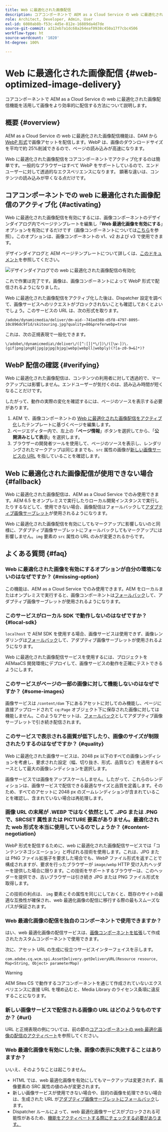 ```yaml
---
title: Web に最適化された画像配信
description: コアコンポーネントで AEM as a Cloud Service の web に最適化された画像配信機能を活用して画像をより効率的に配信する方法について説明します。
role: Architect, Developer, Admin, User
exl-id: 6080ab8b-f53c-4d5e-812e-16889da4d7de
source-git-commit: a312eb7a1dc68a264eaf0938c450a17f7cbc4506
workflow-type: ht
source-wordcount: '1020'
ht-degree: 100%

---
```


# Web に最適化された画像配信 {#web-optimized-image-delivery}

コアコンポーネントで AEM as a Cloud Service の web に最適化された画像配信機能を活用して画像をより効率的に配信する方法について説明します。

## 概要 {#overview}

AEM as a Cloud Service の web に最適化された画像配信機能は、DAM から [WebP 形式](https://developers.google.com/speed/webp)で画像アセットを配信します。WebP は、画像のダウンロードサイズを平均で約 25%削減できるので、ページの読み込みが高速になります。

Web に最適化された画像配信をコアコンポーネントでアクティブ化するのは簡単です。一般的なブラウザーはすべて WebP をサポートしているので、エンドユーザーに対して透過的なエクスペリエンスになります。 顕著な違いは、コンテンツの読み込みが早くなる点だけです。

## コアコンポーネントでの web に最適化された画像配信のアクティブ化 {#activating}

Web に最適化された画像配信を有効にするには、画像コンポーネントのデザインダイアログ内でページテンプレートを編集し「**Web 最適化画像を有効にする**」オプションを有効にするだけです（画像コンポーネントについては[こちら](/help/components/image.md#design-dialog)を参照）。このオプションは、画像コンポーネントの v1、v2 および v3 で使用できます。

デザインダイアログと AEM ページテンプレートについて詳しくは、[このドキュメント](/help/get-started/authoring.md#pre-configuring-core-components)を参照してください。

![デザインダイアログでの web に最適化された画像配信の有効化](/help/assets/web-optimized-image-delivery.png)

これで作業は完了です。画像は、画像コンポーネントによって WebP 形式で配信されるようになりました。

Web に最適化された画像配信をアクティブ化した後は、Dispatcher 設定を調べて、画像サービスへのリクエストがブロックされないことも確認しておくとよいでしょう。このサービスの URL は、次の形式を取ります。

```text
/adobe/dynamicmedia/deliver/dm-aid--741ed388-d5f8-4797-8095-10c896dc9f1d/skitouring.jpg?quality=80&preferwebp=true
```

これは、次の正規表現で一般化できます。

```text
\/adobe\/dynamicmedia\/deliver\/([^:[]|*\/])\/([\w-])\.(gif|png|png8|jpg|pjpg|bjpg|webp|webpll|webply)(?[a-z0-9=&]*)?
```

## WebP 配信の確認 {#verifying}

Web に最適化された画像配信は、コンテンツの利用者に対して透過的で、マークアップには影響しません。エンドユーザーが気付くのは、読み込み時間が短くなることだけです。

したがって、動作の実際の変化を確認するには、ページのソースを表示する必要があります。

1. AEM で、画像コンポーネントの [Web に最適化された画像配信をアクティブ化](#activating)したテンプレートに基づくページを編集します。
1. ページエディター内で、左上の「**ページ情報**」ボタンを選択してから、「**公開済みとして表示**」を選択します。
1. ブラウザーの開発者ツールを使用して、ページのソースを表示し、レンダリングされたマークアップは同じままでも、`src` 属性の画像が[新しい画像サービスの URL](#activating) を指していることを確認します。

## Web に最適化された画像配信が使用できない場合 {#fallback}

Web に最適化された画像配信は、AEM as a Cloud Service でのみ使用できます。AEM 6.5 をオンプレミスで実行したりローカル開発インスタンスで実行したりするなどして、使用できない場合、画像配信はフォールバックして[アダプティブ画像サーブレット](/help/developing/adaptive-image-servlet.md)が使用されるようになります。

Web に最適化された画像配信を有効にしてもマークアップに影響しないのと同様に、アダプティブ画像サーブレットにフォールバックしてもマークアップには影響しません。`img` 要素の `src` 属性の URL のみが変更されるからです。

## よくある質問 {#faq}

### Web に最適化された画像を有効にするオプションが自分の環境にないのはなぜですか？ {#missing-option}

この機能は、AEM as a Cloud Service でのみ使用できます。AEM をローカルまたはオンプレミスで実行すると、画像コンポーネントは[フォールバック](#fallback)して、アダプティブ画像サーブレットが使用されるようになります。

### このサービスがローカル SDK で動作しないのはなぜですか？ {#local-sdk}

`localhost` で AEM SDK を使用する場合、画像サービスは使用できず、画像レンダリングは[フォールバック](#fallback)して、アダプティブ画像サーブレットが使用されるようになります。

Web に最適化された画像配信サービスを使用するには、プロジェクトを AEMaaCS 開発環境にデプロイして、画像サービスの動作を正確にテストできるようにします。

### このサービスがページの一部の画像に対して機能しないのはなぜですか？ {#some-images}

画像サービスは `/content/dam` 下にあるアセットに対してのみ機能し、ページに直接アップロードされて `cq:Page` オブジェクト下に保存された画像に対しては機能しません。このようなアセットは、[フォールバック](#fallback)としてアダプティブ画像サーブレットで引き続き配信されます。

### このサービスで表示される画質が低下したり、画像のサイズが制限されたりするのはなぜですか？ {#quality}

Web に最適化された画像サービスは、2048 px 以下のすべての画像レンディションを考慮し、要求された設定（幅、切り抜き、形式、品質など）を適用するベースとして最大の画像レンディションを選択します。

画像サービスでは画像をアップスケールしません。したがって、これらのレンディションは、画像サービスで配信できる最適なサイズと品質を定義します。そのため、すべてのアセットに 2048 px のズームレンディションが含まれていることを確認し、含まれていない場合は再処理します。

### 画像 URL の末尾が .WEBP ではなく依然として .JPG または .PNG で、SRCSET 属性または PICTURE 要素がありません。最適化された web 形式を本当に使用しているのでしょうか？ {#content-negotiation}

WebP 形式を配信するために、web に最適化された画像配信サービスでは「コンテンツネゴシエーション」と呼ばれる技術を使用します。これは、JPG または PNG ファイル拡張子を要求した場合でも、WebP ファイル形式を返すことで構成されますが、要求を行ったブラウザーが `image/webp` HTTP 受け入れヘッダーを提供した場合に限ります。この技術をサポートするブラウザーは、このヘッダーを提供でき、古いブラウザーは引き続き JPG または PNG ファイル形式を取得します。

この技術の利点は、 `img` 要素とその属性を同じにしておくと、既存のサイトの最適な互換性が確保され、web 最適化画像の配信に移行する際の最もスムーズなパスが保証されます。

### Web 最適化画像の配信を独自のコンポーネントで使用できますか？

はい、web 最適化画像の配信サービスは、[画像コンポーネントを拡張](/help/developing/customizing.md)して作成されたカスタムコンポーネントで使用できます。

次に、アセット URL の生成に役立つサービスインターフェイスを示します。

```
com.adobe.cq.wcm.spi.AssetDelivery.getDeliveryURL(Resource resource, Map<String, Object> parameterMap)
```

>[!WARNING]
>
>AEM Sites CS で動作するコアコンポーネントを通じて作成されていないエクスペリエンスに直接 URL を埋め込むと、Media Library のライセンス条項に違反することになります。

### 新しい画像サービスで配信される画像の URL はどのようなものですか？ {#url}

URL と正規表現の例については、前の節の[コアコンポーネントの web 最適化画像の配信のアクティベート](#activating)を参照してください。

### Web 最適化画像を有効にした後、画像の表示に失敗することはありますか？

いいえ、そのようなことは起こりません。

* HTML では、web 最適化画像を有効にしてもマークアップは変更されず、画像要素の SRC 属性の値のみが変更されます。
* 新しい画像サービスが使用できない場合や、目的の画像を処理できない場合は、生成された URL が[アダプティブ画像サーブレットにフォールバック](#fallback)します。
* Dispatcher ルールによって、web 最適化画像サービスがブロックされる可能性があるため、[機能をアクティベートする際にチェックする必要があります。](#activating)
